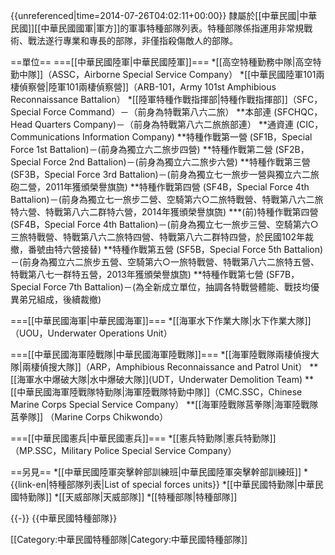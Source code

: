 {{unreferenced|time=2014-07-26T04:02:11+00:00}}
隸屬於[[中華民國|中華民國]][[中華民國國軍|軍方]]的軍事特種部隊列表。特種部隊係指運用非常規戰術、戰法遂行專業和專長的部隊，非僅指殺傷敵人的部隊。

==單位==
===[[中華民國陸軍|中華民國陸軍]]===
*[[高空特種勤務中隊|高空特勤中隊]]（ASSC，Airborne Special Service Company）
*[[中華民國陸軍101兩棲偵察營|陸軍101兩棲偵察營]]（ARB-101，Army 101st Amphibious Reconnaissance Battalion）
*[[陸軍特種作戰指揮部|特種作戰指揮部]]（SFC，Special Force Command）－（前身為特戰第八六二旅）
**本部連 (SFCHQC，Head Quarters Company)－（前身為特戰第八六二旅旅部連）
**通資連 (CIC，Communications Information Company)
**特種作戰第一營 (SF1B，Special Force 1st Battalion)－(前身為獨立六二旅步四營)
**特種作戰第二營 (SF2B，Special Force 2nd Battalion)－(前身為獨立六二旅步六營)
**特種作戰第三營 (SF3B，Special Force 3rd Battalion)－(前身為獨立七一旅步一營與獨立六二旅砲二營，2011年獲頒榮譽旗旒)
**特種作戰第四營 (SF4B，Special Force 4th Battalion)－(前身為獨立七一旅步二營、空騎第六○二旅特戰營、特戰第八六二旅特六營、特戰第八六二群特六營，2014年獲頒榮譽旗旒)
***(前)特種作戰第四營(SF4B，Special Force 4th Battalion)－(前身為獨立七一旅步三營、空騎第六○三旅特戰營、特戰第八六二旅特四營、特戰第八六二群特四營，於民國102年裁撤，番號由特六營接替)
**特種作戰第五營 (SF5B，Special Force 5th Battalion)－(前身為獨立六二旅步五營、空騎第六○一旅特戰營、特戰第八六二旅特五營、特戰第八七一群特五營，2013年獲頒榮譽旗旒)
**特種作戰第七營 (SF7B，Special Force 7th Battalion)－(為全新成立單位，抽調各特戰營體能、戰技均優異弟兄組成，後續裁撤)

===[[中華民國海軍|中華民國海軍]]===
*[[海軍水下作業大隊|水下作業大隊]]（UOU，Underwater Operations Unit）

===[[中華民國海軍陸戰隊|中華民國海軍陸戰隊]]===
*[[海軍陸戰隊兩棲偵搜大隊|兩棲偵搜大隊]]（ARP，Amphibious Reconnaissance and Patrol Unit）
**[[海軍水中爆破大隊|水中爆破大隊]](UDT，Underwater Demolition Team)
**[[中華民國海軍陸戰隊特勤隊|海軍陸戰隊特勤中隊]]（CMC.SSC，Chinese Marine Corps Special Service Company）
**[[海軍陸戰隊莒拳隊|海軍陸戰隊莒拳隊]] （Marine Corps Chikwondo）

===[[中華民國憲兵|中華民國憲兵]]===
*[[憲兵特勤隊|憲兵特勤隊]]（MP.SSC，Military Police Special Service Company）

==另見==
*[[中華民國陸軍突擊幹部訓練班|中華民國陸軍突擊幹部訓練班]]
*{{link-en|特種部隊列表|List of special forces units}}
*[[中華民國特勤隊|中華民國特勤隊]]
*[[天威部隊|天威部隊]]
*[[特種部隊|特種部隊]]

{{-}}
{{中華民國特種部隊}}

[[Category:中華民國特種部隊|Category:中華民國特種部隊]]